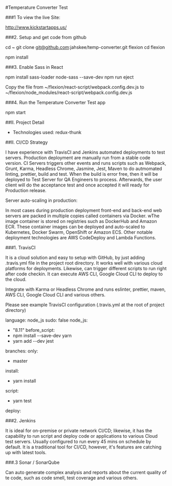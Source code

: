 #Temperature Converter Test 

###1 To view the live Site:

http://www.kickstartapps.us/

###2. Setup and get code from github

cd ~
git clone git@github.com:jahskee/temp-converter.git flexion
cd flexion

npm install


###3. Enable Sass in React

npm install sass-loader node-sass --save-dev
npm run eject

Copy the file from ~/flexion/react-script/webpack.config.dev.js to
~/flexion/node_modules/react-script/webpack.config.dev.js


###4. Run the Temperature Converter Test app

npm start


##II. Project Detail

- Technologies used: redux-thunk


##II. CI/CD Strategy

I have experience with TravisCI and Jenkins automated deployments to test servers. Production deployment are manually run from a stable code version. CI Servers triggers other events and runs scripts such as Webpack, Grunt, Karma, Headless Chrome, Jasmine, Jest, Maven to do autmomated linting, prettier, build and test. When the build is error free, then it will be deployed to Test Server for QA Engineers to process. Afterwards, the user client will do the acceptance test and once accepted it will ready for Production release. 


Server auto-scaling in production:

In most cases during production deployment front-end and back-end web servers  are packed in multiple copies called containers via Docker. wThe image container is stored on registries such as DockerHub and Amazon ECR. These container images can be deployed and auto-scaled to Kubernetes, Docker Swarm, OpenShift or Amazon ECS. Other notable deployment technologies are AWS CodeDeploy and Lambda Functions.  


###1. TravisCI 

It is a cloud solution and easy to setup with GitHub, by just adding .travis.yml file in the project root directory.  It works well with various cloud platforms for deployments. Likewise, can trigger different scripts to run right after code checkin. It can execute AWS CLI, Google Cloud CLI to deploy to the cloud.   


Integrate with Karma or Headless Chrome and runs eslinter, prettier, maven, AWS CLI, Google Cloud CLI and various others. 

Please see example TravisCI configuration (.travis.yml at the root of project directory)

language: node_js
sudo: false
node_js:
  - "8.11"
before_script: 
  - npm install --save-dev yarn
  - yarn add --dev jest

branches:
   only:
   - master

install:  
  - yarn install
 
script:
  - yarn test

deploy:


###2. Jenkins

It is ideal for on-premise or private network CI/CD; likewise, it has the capability to run script and deploy code or applications to various Cloud test servers. Usually configured to run every 45 mins on schedule by default.  It is a traditional tool for CI/CD, however, it's features are catching up with latest tools.


###.3 Sonar / SonarQube

Can auto generate complex analysis and reports about the current quality of te code, such as code smell, test coverage and various others. 
